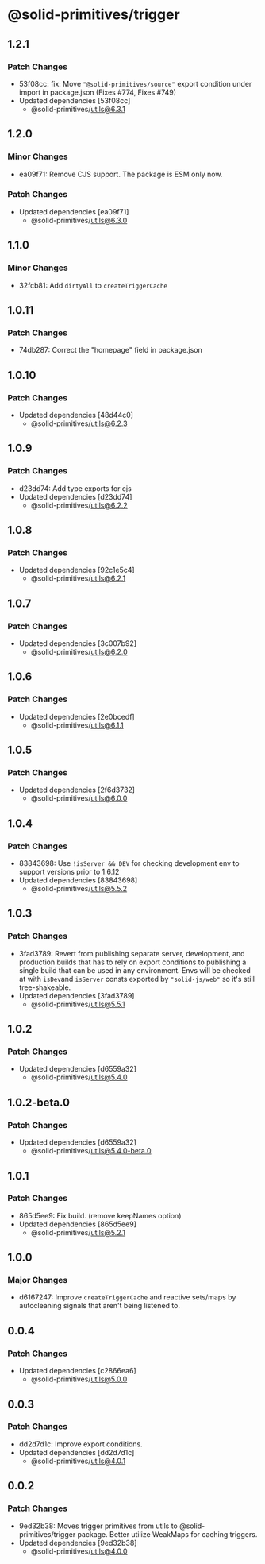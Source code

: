 # @solid-primitives/trigger

## 1.2.1

### Patch Changes

- 53f08cc: fix: Move `"@solid-primitives/source"` export condition under import in package.json
  (Fixes #774, Fixes #749)
- Updated dependencies [53f08cc]
  - @solid-primitives/utils@6.3.1

## 1.2.0

### Minor Changes

- ea09f71: Remove CJS support. The package is ESM only now.

### Patch Changes

- Updated dependencies [ea09f71]
  - @solid-primitives/utils@6.3.0

## 1.1.0

### Minor Changes

- 32fcb81: Add `dirtyAll` to `createTriggerCache`

## 1.0.11

### Patch Changes

- 74db287: Correct the "homepage" field in package.json

## 1.0.10

### Patch Changes

- Updated dependencies [48d44c0]
  - @solid-primitives/utils@6.2.3

## 1.0.9

### Patch Changes

- d23dd74: Add type exports for cjs
- Updated dependencies [d23dd74]
  - @solid-primitives/utils@6.2.2

## 1.0.8

### Patch Changes

- Updated dependencies [92c1e5c4]
  - @solid-primitives/utils@6.2.1

## 1.0.7

### Patch Changes

- Updated dependencies [3c007b92]
  - @solid-primitives/utils@6.2.0

## 1.0.6

### Patch Changes

- Updated dependencies [2e0bcedf]
  - @solid-primitives/utils@6.1.1

## 1.0.5

### Patch Changes

- Updated dependencies [2f6d3732]
  - @solid-primitives/utils@6.0.0

## 1.0.4

### Patch Changes

- 83843698: Use `!isServer && DEV` for checking development env to support versions prior to 1.6.12
- Updated dependencies [83843698]
  - @solid-primitives/utils@5.5.2

## 1.0.3

### Patch Changes

- 3fad3789: Revert from publishing separate server, development, and production builds that has to rely on export conditions
  to publishing a single build that can be used in any environment.
  Envs will be checked at with `isDev`and `isServer` consts exported by `"solid-js/web"` so it's still tree-shakeable.
- Updated dependencies [3fad3789]
  - @solid-primitives/utils@5.5.1

## 1.0.2

### Patch Changes

- Updated dependencies [d6559a32]
  - @solid-primitives/utils@5.4.0

## 1.0.2-beta.0

### Patch Changes

- Updated dependencies [d6559a32]
  - @solid-primitives/utils@5.4.0-beta.0

## 1.0.1

### Patch Changes

- 865d5ee9: Fix build. (remove keepNames option)
- Updated dependencies [865d5ee9]
  - @solid-primitives/utils@5.2.1

## 1.0.0

### Major Changes

- d6167247: Improve `createTriggerCache` and reactive sets/maps by autocleaning signals that aren't being listened to.

## 0.0.4

### Patch Changes

- Updated dependencies [c2866ea6]
  - @solid-primitives/utils@5.0.0

## 0.0.3

### Patch Changes

- dd2d7d1c: Improve export conditions.
- Updated dependencies [dd2d7d1c]
  - @solid-primitives/utils@4.0.1

## 0.0.2

### Patch Changes

- 9ed32b38: Moves trigger primitives from utils to @solid-primitives/trigger package. Better utilize WeakMaps for caching triggers.
- Updated dependencies [9ed32b38]
  - @solid-primitives/utils@4.0.0

